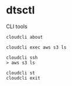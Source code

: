 # dtsctl
CLI tools


```
cloudcli about

cloudcli exec aws s3 ls

cloudcli ssh
> aws s3 ls

cloudcli st
cloudcli exit
```
